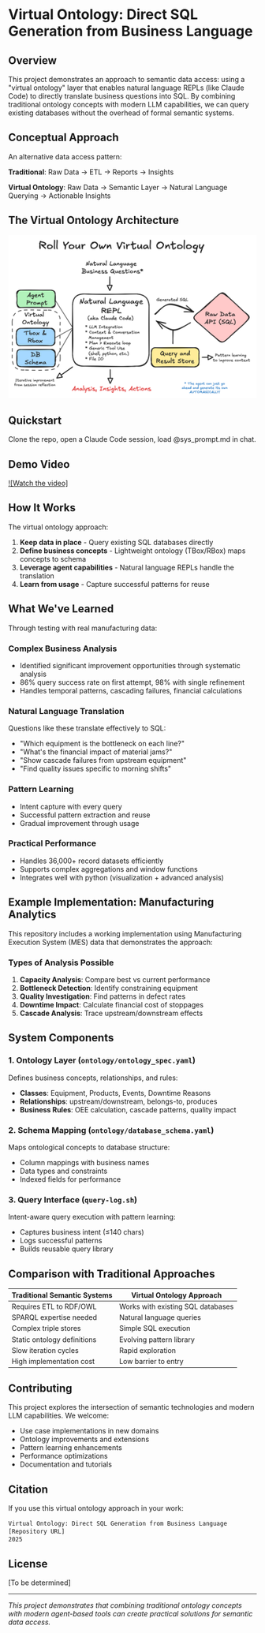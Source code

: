 # Virtual Ontology: Direct SQL Generation from Business Language

## Overview

This project demonstrates an approach to semantic data access: using a "virtual ontology" layer that enables natural language REPLs (like Claude Code) to directly translate business questions into SQL. By combining traditional ontology concepts with modern LLM capabilities, we can query existing databases without the overhead of formal semantic systems.

## Conceptual Approach

An alternative data access pattern:

**Traditional**: Raw Data → ETL → Reports → Insights

**Virtual Ontology**: Raw Data → Semantic Layer → Natural Language Querying → Actionable Insights

## The Virtual Ontology Architecture

![Virtual Ontology Architecture](virtual_ontology_diagram.png)

## Quickstart

Clone the repo, open a Claude Code session, load @sys_prompt.md in chat.

## Demo Video

[![Watch the video]](https://www.youtube.com/watch?v=xEEZS0_Sbj0)

## How It Works

The virtual ontology approach:

1. **Keep data in place** - Query existing SQL databases directly
2. **Define business concepts** - Lightweight ontology (TBox/RBox) maps concepts to schema
3. **Leverage agent capabilities** - Natural language REPLs handle the translation
4. **Learn from usage** - Capture successful patterns for reuse

## What We've Learned

Through testing with real manufacturing data:

### Complex Business Analysis
- Identified significant improvement opportunities through systematic analysis
- 86% query success rate on first attempt, 98% with single refinement
- Handles temporal patterns, cascading failures, financial calculations

### Natural Language Translation
Questions like these translate effectively to SQL:
- "Which equipment is the bottleneck on each line?"
- "What's the financial impact of material jams?"
- "Show cascade failures from upstream equipment"
- "Find quality issues specific to morning shifts"

### Pattern Learning
- Intent capture with every query
- Successful pattern extraction and reuse
- Gradual improvement through usage

### Practical Performance
- Handles 36,000+ record datasets efficiently
- Supports complex aggregations and window functions
- Integrates well with python (visualization + advanced analysis)

## Example Implementation: Manufacturing Analytics

This repository includes a working implementation using Manufacturing Execution System (MES) data that demonstrates the approach:

### Types of Analysis Possible
1. **Capacity Analysis**: Compare best vs current performance
2. **Bottleneck Detection**: Identify constraining equipment
3. **Quality Investigation**: Find patterns in defect rates
4. **Downtime Impact**: Calculate financial cost of stoppages
5. **Cascade Analysis**: Trace upstream/downstream effects

## System Components

### 1. Ontology Layer (`ontology/ontology_spec.yaml`)
Defines business concepts, relationships, and rules:
- **Classes**: Equipment, Products, Events, Downtime Reasons
- **Relationships**: upstream/downstream, belongs-to, produces
- **Business Rules**: OEE calculation, cascade patterns, quality impact

### 2. Schema Mapping (`ontology/database_schema.yaml`)
Maps ontological concepts to database structure:
- Column mappings with business names
- Data types and constraints
- Indexed fields for performance

### 3. Query Interface (`query-log.sh`)
Intent-aware query execution with pattern learning:
- Captures business intent (≤140 chars)
- Logs successful patterns
- Builds reusable query library

## Comparison with Traditional Approaches

| Traditional Semantic Systems | Virtual Ontology Approach |
|------------------------------|---------------------------|
| Requires ETL to RDF/OWL | Works with existing SQL databases |
| SPARQL expertise needed | Natural language queries |
| Complex triple stores | Simple SQL execution |
| Static ontology definitions | Evolving pattern library |
| Slow iteration cycles | Rapid exploration |
| High implementation cost | Low barrier to entry |


## Contributing

This project explores the intersection of semantic technologies and modern LLM capabilities. We welcome:
- Use case implementations in new domains
- Ontology improvements and extensions
- Pattern learning enhancements
- Performance optimizations
- Documentation and tutorials

## Citation

If you use this virtual ontology approach in your work:
```
Virtual Ontology: Direct SQL Generation from Business Language
[Repository URL]
2025
```

## License

[To be determined]

---

*This project demonstrates that combining traditional ontology concepts with modern agent-based tools can create practical solutions for semantic data access.*